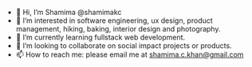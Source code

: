 - 👋 Hi, I’m Shamima @shamimakc
- 👀 I’m interested in software engineering, ux design, product management, hiking, baking, interior design and photography.
- 🌱 I’m currently learning fullstack web development.
- 💞️ I’m looking to collaborate on social impact projects or products.
- 📫 How to reach me: please email me at shamima.c.khan@gmail.com

<!---
ckshamima/ckshamima is a ✨ special ✨ repository because its `README.md` (this file) appears on your GitHub profile.
You can click the Preview link to take a look at your changes.
--->
